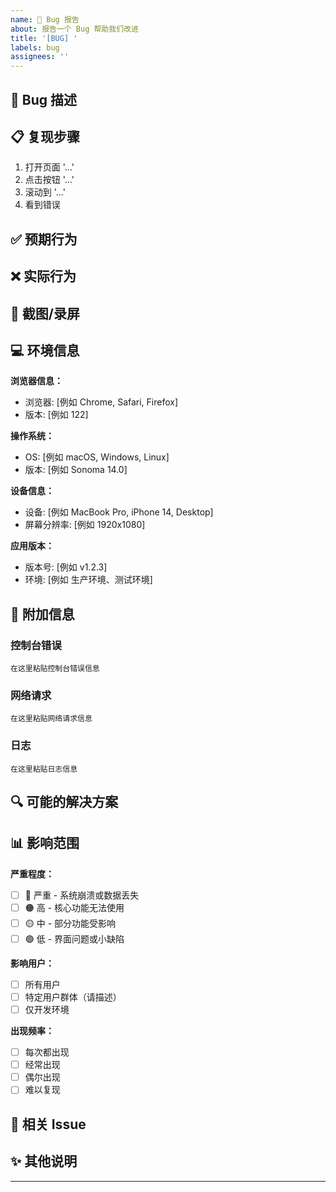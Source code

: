 ```yaml
---
name: 🐛 Bug 报告
about: 报告一个 Bug 帮助我们改进
title: '[BUG] '
labels: bug
assignees: ''
---
```


## 🐛 Bug 描述
<!-- 清晰简洁地描述这个 Bug -->


## 📋 复现步骤
<!-- 详细的复现步骤 -->

1. 打开页面 '...'
2. 点击按钮 '...'
3. 滚动到 '...'
4. 看到错误

## ✅ 预期行为
<!-- 描述你期望发生什么 -->


## ❌ 实际行为
<!-- 描述实际发生了什么 -->


## 📸 截图/录屏
<!-- 如果适用，添加截图或录屏来帮助解释问题 -->


## 💻 环境信息

**浏览器信息：**
- 浏览器: [例如 Chrome, Safari, Firefox]
- 版本: [例如 122]

**操作系统：**
- OS: [例如 macOS, Windows, Linux]
- 版本: [例如 Sonoma 14.0]

**设备信息：**
- 设备: [例如 MacBook Pro, iPhone 14, Desktop]
- 屏幕分辨率: [例如 1920x1080]

**应用版本：**
- 版本号: [例如 v1.2.3]
- 环境: [例如 生产环境、测试环境]

## 📝 附加信息

### 控制台错误
<!-- 如果有控制台错误，请粘贴在这里 -->
```
在这里粘贴控制台错误信息
```

### 网络请求
<!-- 如果与 API 相关，请提供相关的请求/响应信息 -->
```
在这里粘贴网络请求信息
```

### 日志
<!-- 任何相关的日志信息 -->
```
在这里粘贴日志信息
```

## 🔍 可能的解决方案
<!-- 可选：如果你有解决方案的想法，请在这里描述 -->


## 📊 影响范围

**严重程度：**
<!-- 请选择一个 -->
- [ ] 🔴 严重 - 系统崩溃或数据丢失
- [ ] 🟠 高 - 核心功能无法使用
- [ ] 🟡 中 - 部分功能受影响
- [ ] 🟢 低 - 界面问题或小缺陷

**影响用户：**
<!-- 请选择一个 -->
- [ ] 所有用户
- [ ] 特定用户群体（请描述）
- [ ] 仅开发环境

**出现频率：**
<!-- 请选择一个 -->
- [ ] 每次都出现
- [ ] 经常出现
- [ ] 偶尔出现
- [ ] 难以复现

## 🔗 相关 Issue
<!-- 如果有相关的 Issue，请在这里引用 -->


## ✨ 其他说明
<!-- 任何其他有助于解决问题的信息 -->


---

<!-- 
感谢你的报告！👍
我们会尽快处理这个问题。
-->

